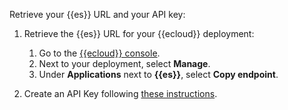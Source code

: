 Retrieve your {{es}} URL and your API key:

1. Retrieve the {{es}} URL for your {{ecloud}} deployment:

    1. Go to the [{{ecloud}} console](https://cloud.elastic.co/).
    2. Next to your deployment, select **Manage**.
    3. Under **Applications** next to **{{es}}**, select **Copy endpoint**.

2. Create an API Key following [these instructions](docs-content://deploy-manage/api-keys/elasticsearch-api-keys.md).